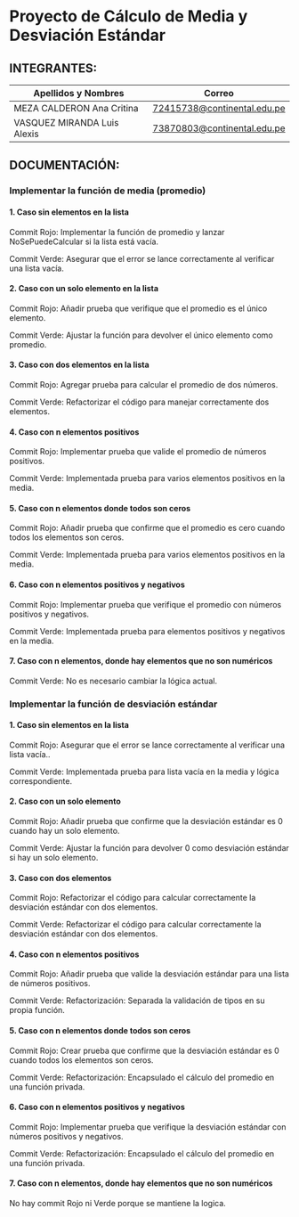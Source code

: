 # Proyecto de Cálculo de Media y Desviación Estándar
## INTEGRANTES:
| Apellidos y Nombres | Correo|
|---------------------|-------|
| MEZA CALDERON Ana Critina | 72415738@continental.edu.pe |
| VASQUEZ MIRANDA Luis Alexis | 73870803@continental.edu.pe |
## DOCUMENTACIÓN:
### Implementar la función de media (promedio)
  #### 1. Caso sin elementos en la lista
  Commit Rojo: Implementar la función de promedio y lanzar NoSePuedeCalcular si la lista está vacía.
  
  Commit Verde: Asegurar que el error se lance correctamente al verificar una lista vacía.
  #### 2. Caso con un solo elemento en la lista
  Commit Rojo: Añadir prueba que verifique que el promedio es el único elemento.
  
  Commit Verde: Ajustar la función para devolver el único elemento como promedio.
  #### 3. Caso con dos elementos en la lista
  Commit Rojo: Agregar prueba para calcular el promedio de dos números.
  
  Commit Verde: Refactorizar el código para manejar correctamente dos elementos.
  #### 4. Caso con n elementos positivos
  Commit Rojo: Implementar prueba que valide el promedio de números positivos.
  
  Commit Verde: Implementada prueba para varios elementos positivos en la media.
  #### 5. Caso con n elementos donde todos son ceros
  Commit Rojo: Añadir prueba que confirme que el promedio es cero cuando todos los elementos son ceros.
  
  Commit Verde: Implementada prueba para varios elementos positivos en la media.
  #### 6. Caso con n elementos positivos y negativos
  Commit Rojo: Implementar prueba que verifique el promedio con números positivos y negativos.
  
  Commit Verde: Implementada prueba para elementos positivos y negativos en la media.
  #### 7. Caso con n elementos, donde hay elementos que no son numéricos
  Commit Verde: No es necesario cambiar la lógica actual.
  
### Implementar la función de desviación estándar
  #### 1. Caso sin elementos en la lista
  Commit Rojo: Asegurar que el error se lance correctamente al verificar una lista vacía..
  
  Commit Verde: Implementada prueba para lista vacía en la media y lógica correspondiente.
  #### 2. Caso con un solo elemento
  Commit Rojo: Añadir prueba que confirme que la desviación estándar es 0 cuando hay un solo elemento.
  
  Commit Verde: Ajustar la función para devolver 0 como desviación estándar si hay un solo elemento.
  #### 3. Caso con dos elementos
  Commit Rojo: Refactorizar el código para calcular correctamente la desviación estándar con dos elementos.
  
  Commit Verde: Refactorizar el código para calcular correctamente la desviación estándar con dos elementos.
  #### 4. Caso con n elementos positivos
  Commit Rojo: Añadir prueba que valide la desviación estándar para una lista de números positivos.
  
  Commit Verde: Refactorización: Separada la validación de tipos en su propia función.
  #### 5. Caso con n elementos donde todos son ceros
  Commit Rojo: Crear prueba que confirme que la desviación estándar es 0 cuando todos los elementos son ceros.
  
  Commit Verde: Refactorización: Encapsulado el cálculo del promedio en una función privada.
  #### 6. Caso con n elementos positivos y negativos
  Commit Rojo: Implementar prueba que verifique la desviación estándar con números positivos y negativos.
  
  Commit Verde: Refactorización: Encapsulado el cálculo del promedio en una función privada.
  #### 7. Caso con n elementos, donde hay elementos que no son numéricos
  No hay commit Rojo ni Verde porque se mantiene la logica.
